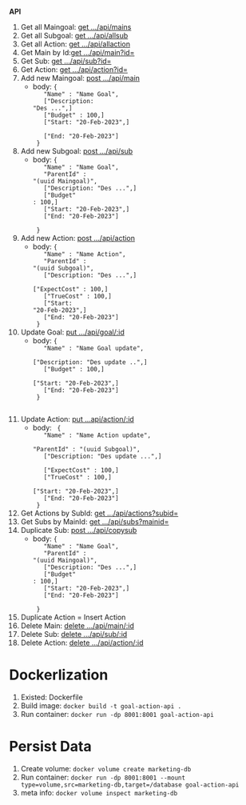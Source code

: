 **API**
1. Get all Maingoal: [get .../api/mains](http://localhost:8001/api/mains)
2. Get all Subgoal: [get .../api/allsub](http://localhost:8001/api/allsub)
3. Get all Action: [get .../api/allaction](http://localhost:8001/api/allaction)
4. Get Main by Id:[get .../api/main?id=](http://localhost:8001/api/main?id=uuid)
5. Get Sub: [get .../api/sub?id=](http://localhost:8001/api/sub?id=uuid)
6. Get Action: [get .../api/action?id=](http://localhost:8001/api/action?id=uuid)
7. Add new Maingoal: [post .../api/main](http://localhost:8001/api/main)
    - body: <code>{ <br/>
        &nbsp; "Name" : "Name Goal", <br/>
        &nbsp; ["Description: "Des ...",] <br/>
        &nbsp; ["Budget" : 100,] <br/>
        &nbsp; ["Start: "20-Feb-2023",] <br/>
        &nbsp; ["End: "20-Feb-2023"] <br/>
    }</code>
8. Add new Subgoal: [post .../api/sub](http://localhost:8001/api/sub)
    - body: <code>{<br/>
        &nbsp; "Name" : "Name Goal", <br/>
        &nbsp; "ParentId" : "(uuid Maingoal)", <br/>
        &nbsp; ["Description: "Des ...",] <br/>
        &nbsp; ["Budget" : 100,] <br/>
        &nbsp; ["Start: "20-Feb-2023",] <br/>
        &nbsp; ["End: "20-Feb-2023"] <br/>
    }</code>
9. Add new Action: [post .../api/action](http://localhost:8001/api/action)
    - body: <code>{ <br/>
        &nbsp; "Name" : "Name Action", <br/>
        &nbsp; "ParentId" : "(uuid Subgoal)", <br/>
        &nbsp; ["Description: "Des ...",] <br/>
        &nbsp; ["ExpectCost" : 100,] <br/>
        &nbsp; ["TrueCost" : 100,] <br/>
        &nbsp; ["Start: "20-Feb-2023",] <br/>
        &nbsp; ["End: "20-Feb-2023"] <br/>
    }</code>
10. Update Goal: [put .../api/goal/:id](http://localhost:8001/api/goal/uuid)
    - body: <code>{<br/>
       &nbsp; "Name" : "Name Goal update", <br/>
       &nbsp; ["Description: "Des update ..",] <br/>
       &nbsp; ["Budget" : 100,] <br/>
       &nbsp; ["Start: "20-Feb-2023",] <br/>
       &nbsp; ["End: "20-Feb-2023"] <br/>
    }
    </code>
11. Update Action: [put ...api/action/:id](http://localhost:8001/api/action/uuid)
    - body: <code>    {<br/>
       &nbsp; "Name" : "Name Action update", <br/>
       &nbsp; "ParentId" : "(uuid Subgoal)", <br/>
       &nbsp; ["Description: "Des update ...",] <br/>
       &nbsp; ["ExpectCost" : 100,] <br/>
       &nbsp; ["TrueCost" : 100,] <br/>
       &nbsp; ["Start: "20-Feb-2023",] <br/>
       &nbsp; ["End: "20-Feb-2023"] <br/>
    }    </code>
12. Get Actions by SubId: [get .../api/actions?subid=](http://localhost:8001/api/actions?subid=uuid)
13. Get Subs by MainId: [get .../api/subs?mainid=](http://localhost:8001/api/subs?mainid=uuid)
14. Duplicate Sub: [post .../api/copysub](http://localhost:8001/api/copysub)
    - body: <code>{<br/>
        &nbsp; "Name" : "Name Goal", <br/>
        &nbsp; "ParentId" : "(uuid Maingoal)", <br/>
        &nbsp; ["Description: "Des ...",] <br/>
        &nbsp; ["Budget" : 100,] <br/>
        &nbsp; ["Start: "20-Feb-2023",] <br/>
        &nbsp; ["End: "20-Feb-2023"] <br/>
    }</code>
15. Duplicate Action = Insert Action
16. Delete Main: [delete .../api/main/:id](http://localhost:8001/api/main/uuid)
17. Delete Sub: [delete .../api/sub/:id](http://localhost:8001/api/sub/uuid)
17. Delete Action: [delete .../api/action/:id](http://localhost:8001/api/action/uuid)

# Dockerlization
1. Existed: Dockerfile
2. Build image: ```docker build -t goal-action-api .```
3. Run container: ```docker run -dp 8001:8001 goal-action-api```

# Persist Data
1. Create volume: ```docker volume create marketing-db```
2. Run container: ```docker run -dp 8001:8001 --mount type=volume,src=marketing-db,target=/database goal-action-api```
3. meta info: ```docker volume inspect marketing-db```